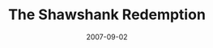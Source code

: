 ---
title: "The Shawshank Redemption"
slug: shawshank-redemption
excerpt: ""
category: "Watch"
subcategory: "Film"
date: 2007-09-02
cover: "https://res.cloudinary.com/dbi2zounq/image/upload/v1651048795/Digital%20garden/media/the-shawshank-redemption_jbur60.jpg"
listingOnly: true
---